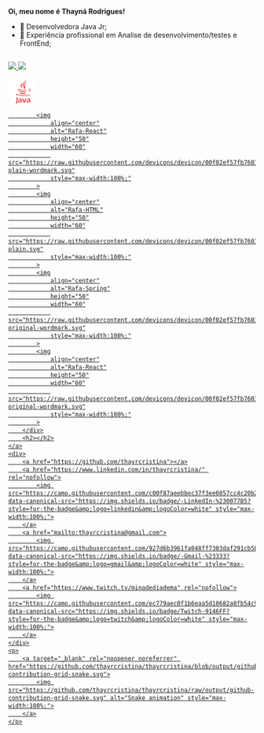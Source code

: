 <p>
    <strong>Oi, meu nome é Thayná Rodrigues!</strong>
    <ul>
        <li>
            <g-emoji class="g-emoji" alias="telescope" fallback-src="https://github.githubassets.com/images/icons/emoji/unicode/1f52d.png">🔭</g-emoji>
            Desenvolvedora Java Jr;
        </li>
        <li>
            <g-emoji class="g-emoji" alias="seedling" fallback-src="https://github.githubassets.com/images/icons/emoji/unicode/1f331.png">🌱</g-emoji>
            Experiência profissional em Analise de desenvolvimento/testes e
            FrontEnd;
        </li>
    </ul>
    <h2></h2>
    <div>
        <a href="https://github.com/thayrcristina">
            <img height="180em" src="https://github-readme-stats.vercel.app/api?username=thayrcristina&amp;show_icons=true&amp;theme=dracula&amp;include_all_commits=true&amp;count_private=true" style="max-width:100%;">
            <img height="180em" src="https://github-readme-stats.vercel.app/api/top-langs/?username=thayrcristina&amp;layout=compact&amp;langs_count=7&amp;theme=dracula" style="max-width:100%;">
        </a>
    </div>
    <a href="https://github.com/thayrcristina">
        <div>
            <br>
            <img
                align="center"
                alt="Rafa-Js"
                height="50"
                width="60"
                src="https://raw.githubusercontent.com/devicons/devicon/00f02ef57fb7601fd1ddcc2fe6fe670fef3ae3e4/icons/java/java-plain-wordmark.svg"
                style="max-width:100%;"
            >
      
            <img
                align="center"
                alt="Rafa-React"
                height="50"
                width="60"
                src="https://raw.githubusercontent.com/devicons/devicon/00f02ef57fb7601fd1ddcc2fe6fe670fef3ae3e4/icons/mysql/mysql-plain-wordmark.svg"
                style="max-width:100%;"
            >
            <img
                align="center"
                alt="Rafa-HTML"
                height="50"
                width="60"
                src="https://raw.githubusercontent.com/devicons/devicon/00f02ef57fb7601fd1ddcc2fe6fe670fef3ae3e4/icons/nodejs/nodejs-plain.svg"
                style="max-width:100%;"
            >
            <img
                align="center"
                alt="Rafa-Spring"
                height="50"
                width="60"
                src="https://raw.githubusercontent.com/devicons/devicon/00f02ef57fb7601fd1ddcc2fe6fe670fef3ae3e4/icons/spring/spring-original-wordmark.svg"
                style="max-width:100%;"
            >
            <img
                align="center"
                alt="Rafa-React"
                height="50"
                width="60"
                src="https://raw.githubusercontent.com/devicons/devicon/00f02ef57fb7601fd1ddcc2fe6fe670fef3ae3e4/icons/react/react-original-wordmark.svg"
                style="max-width:100%;"
            >
        </div>
        <h2></h2>
    </a>
    <div>
        <a href="https://github.com/thayrcristina"></a>
        <a href="https://www.linkedin.com/in/thayrcristina/" rel="nofollow">
            <img src="https://camo.githubusercontent.com/c00f87aeebbec37f3ee0857cc4c20b21fefde8a96caf4744383ebfe44a47fe3f/68747470733a2f2f696d672e736869656c64732e696f2f62616467652f2d4c696e6b6564496e2d2532333030373742353f7374796c653d666f722d7468652d6261646765266c6f676f3d6c696e6b6564696e266c6f676f436f6c6f723d7768697465" data-canonical-src="https://img.shields.io/badge/-LinkedIn-%230077B5?style=for-the-badge&amp;logo=linkedin&amp;logoColor=white" style="max-width:100%;">
        </a>
        <a href="mailto:thayrcristina@gmail.com">
            <img src="https://camo.githubusercontent.com/927d6b3961fa048ff7303daf291cb5869dfa25018997cf8c1373c2f6a85b1458/68747470733a2f2f696d672e736869656c64732e696f2f62616467652f2d476d61696c2d2532333333333f7374796c653d666f722d7468652d6261646765266c6f676f3d676d61696c266c6f676f436f6c6f723d7768697465" data-canonical-src="https://img.shields.io/badge/-Gmail-%23333?style=for-the-badge&amp;logo=gmail&amp;logoColor=white" style="max-width:100%;">
        </a>
        <a href="https://www.twitch.tv/minadediadema" rel="nofollow">
            <img src="https://camo.githubusercontent.com/ec779aec0f1b6eaa5d10682a8fb54c96525e9074461254165f4e7d4295f7d4d7/68747470733a2f2f696d672e736869656c64732e696f2f62616467652f5477697463682d3931343646463f7374796c653d666f722d7468652d6261646765266c6f676f3d747769746368266c6f676f436f6c6f723d7768697465" data-canonical-src="https://img.shields.io/badge/Twitch-9146FF?style=for-the-badge&amp;logo=twitch&amp;logoColor=white" style="max-width:100%;">
        </a>
    </div>
    <p>
        <a target="_blank" rel="noopener noreferrer" href="https://github.com/thayrcristina/thayrcristina/blob/output/github-contribution-grid-snake.svg">
            <img src="https://github.com/thayrcristina/thayrcristina/raw/output/github-contribution-grid-snake.svg" alt="Snake animation" style="max-width:100%;">
        </a>
    </p>
</article>
